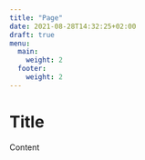```yaml
---
title: "Page"
date: 2021-08-28T14:32:25+02:00
draft: true
menu:
  main:
    weight: 2
  footer:
    weight: 2
---
```


# Title

Content
